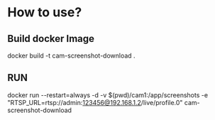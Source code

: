 # How to use?

## Build docker Image

docker build -t cam-screenshot-download .

## RUN

docker run --restart=always -d -v $(pwd)/cam1:/app/screenshots -e "RTSP_URL=rtsp://admin:123456@192.168.1.2/live/profile.0" cam-screenshot-download 
